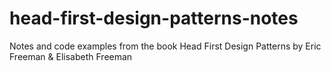 # head-first-design-patterns-notes
Notes and code examples from the book Head First Design Patterns by Eric Freeman &amp; Elisabeth Freeman
